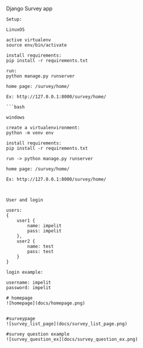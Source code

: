 Django Survey app

``` 
Setup:

LinuxOS

active virtualenv
source env/bin/activate

install requirements:
pip install -r requirements.txt

run:
python manage.py runserver 

home page: /survey/home/

Ex: http://127.0.0.1:8000/survey/home/

```bash

windows 

create a virtualenvironment:
python -m venv env

install requirements:
pip install -r requirements.txt

run -> python manage.py runserver 

home page: /survey/home/

Ex: http://127.0.0.1:8000/survey/home/



User and login

users:
{
    user1 {
        name: impelit
        pass: impelit
    },
    user2 {
        name: test
        pass: test
    }
}

login example:

username: impelit
password: impelit

# homepage
![homepage](docs/homepage.png)


#surveypage
![survey_list_page](docs/survey_list_page.png)

#survey question example
![survey_question_ex](docs/survey_question_ex.png)